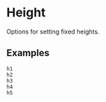 # Height

Options for setting fixed heights.

## Examples

<div class="pa3 ba b--gray-300">
    <div class="cols">
        <div class="col w-1/5">
            <div>
                <div class="h1 bg-gray"></div>
                <code class="mt1 clipboard">h1</code>
            </div>
        </div>
        <div class="col w-1/5">
            <div>
                <div class="h2 bg-gray"></div>
                <code class="mt1 clipboard">h2</code>
            </div>
        </div>
        <div class="col w-1/5">
            <div>
                <div class="h3 bg-gray"></div>
                <code class="mt1 clipboard">h3</code>
            </div>
        </div>
        <div class="col w-1/5">
            <div>
                <div class="h4 bg-gray"></div>
                <code class="mt1 clipboard">h4</code>
            </div>
        </div>
        <div class="col w-1/5">
            <div>
                <div class="h5 bg-gray"></div>
                <code class="mt1 clipboard">h5</code>
            </div>
        </div>
    </div>
</div>